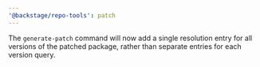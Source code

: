 ```yaml
---
'@backstage/repo-tools': patch
---
```


The `generate-patch` command will now add a single resolution entry for all versions of the patched package, rather than separate entries for each version query.
